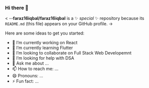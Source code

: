 ### Hi there 👋

< --**faraz16iqbal/faraz16iqbal** is a ✨ _special_ ✨ repository because its `README.md` (this file) appears on your GitHub profile. ->

Here are some ideas to get you started:

- 🔭 I’m currently working on React
- 🌱 I’m currently learning Flutter
- 👯 I’m looking to collaborate on Full Stack Web Developemnt
- 🤔 I’m looking for help with DSA
- 💬 Ask me about ...
- 📫 How to reach me: ...
- 😄 Pronouns: ...
- ⚡ Fun fact: ...
